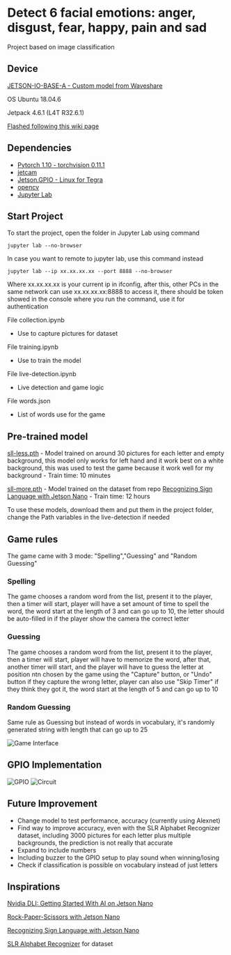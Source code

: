 # Detect 6 facial emotions: anger, disgust, fear, happy, pain and sad

Project based on image classification

## Device

[JETSON-IO-BASE-A - Custom model from Waveshare](https://www.waveshare.com/jetson-nano-dev-kit-a.htm)

OS Ubuntu 18.04.6

Jetpack 4.6.1 (L4T R32.6.1)

[Flashed following this wiki page](https://www.waveshare.com/wiki/JETSON-NANO-DEV-KIT)

## Dependencies

- [Pytorch 1.10 - torchvision 0.11.1](https://forums.developer.nvidia.com/t/pytorch-for-jetson/72048)
- [jetcam](https://github.com/NVIDIA-AI-IOT/jetcam)
- [Jetson.GPIO - Linux for Tegra](https://github.com/NVIDIA/jetson-gpio)
- [opencv](https://github.com/opencv/opencv)
- [Jupyter Lab](https://jupyter.org/)

## Start Project

To start the project, open the folder in Jupyter Lab using command
```
jupyter lab --no-browser
```

In case you want to remote to jupyter lab, use this command instead
```
jupyter lab --ip xx.xx.xx.xx --port 8888 --no-browser
```
Where xx.xx.xx.xx is your current ip in ifconfig, after this, other PCs in the same network can use xx.xx.xx.xx:8888 to access it, there should be token showed in the console where you run the command, use it for authentication

File collection.ipynb
- Use to capture pictures for dataset

File training.ipynb
- Use to train the model

File live-detection.ipynb
- Live detection and game logic

File words.json
- List of words use for the game

## Pre-trained model
[sll-less.pth]() - Model trained on around 30 pictures for each letter and empty background, this model only works for left hand and it work best on a white background, this was used to test the game because it work well for my background - Train time: 10 minutes

[sll-more.pth]() - Model trained on the dataset from repo [Recognizing Sign Language with Jetson Nano](https://developer.nvidia.com/embedded/community/jetson-projects/sign_language_recognition) - Train time: 12 hours

To use these models, download them and put them in the project folder, change the Path variables in the live-detection if needed

## Game rules

The game came with 3 mode: "Spelling","Guessing" and "Random Guessing"

### Spelling
The game chooses a random word from the list, present it to the player, then a timer will start, player will have a set amount of time to spell the word, the word start at the length of 3 and can go up to 10, the letter should be auto-filled in if the player show the camera the correct letter
### Guessing
The game chooses a random word from the list, present it to the player, then a timer will start, player will have to memorize the word, after that, another timer will start, and the player will have to guess the letter at position ntn chosen by the game using the "Capture" button, or "Undo" button if they capture the wrong letter, player can also use "Skip Timer" if they think they got it, the word start at the length of 5 and can go up to 10
### Random Guessing
Same rule as Guessing but instead of words in vocabulary, it's randomly generated string with length that can go up to 25

![Game Interface](./assets/game-interface.png)

## GPIO Implementation

![GPIO](./assets/gpio.png) ![Circuit](./assets/gpio-setup.jpg)

## Future Improvement

- Change model to test performance, accuracy (currently using Alexnet)
- Find way to improve accuracy, even with the SLR Alphabet Recognizer dataset, including 3000 pictures for each letter plus multiple backgrounds, the prediction is not really that accurate
- Expand to include numbers
- Including buzzer to the GPIO setup to play sound when winning/losing
- Check if classification is possible on vocabulary instead of just letters

## Inspirations

[Nvidia DLI: Getting Started With AI on Jetson Nano](https://github.com/AJV009/Nvidia_DLI_Getting_Started_with_AI_on_Jetson_Nano)

[Rock-Paper-Scissors with Jetson Nano](https://github.com/mokpi/Rock-Paper-Scissors-with-Jetson-Nano)

[Recognizing Sign Language with Jetson Nano](https://developer.nvidia.com/embedded/community/jetson-projects/sign_language_recognition)

[SLR Alphabet Recognizer](https://github.com/loicmarie/sign-language-alphabet-recognizer) for dataset

